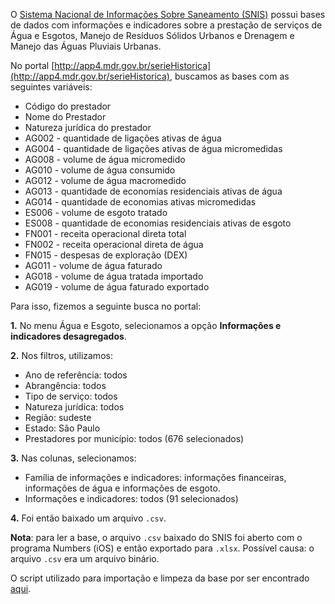 O [Sistema Nacional de Informações Sobre Saneamento (SNIS)](http://www.snis.gov.br/) possui bases de dados com informações e indicadores sobre a prestação de serviços de Água e Esgotos, Manejo de Resíduos Sólidos Urbanos e Drenagem e Manejo das Águas Pluviais Urbanas.

No portal [http://app4.mdr.gov.br/serieHistorica](http://app4.mdr.gov.br/serieHistorica), buscamos as bases com as seguintes variáveis:

- Código do prestador
- Nome do Prestador
- Natureza jurídica do prestador
- AG002  - quantidade de ligações ativas de água
- AG004 - quantidade de ligações ativas de água micromedidas
- AG008 - volume de água micromedido
- AG010 - volume de água consumido
- AG012 - volume de água macromedido
- AG013 - quantidade de economias residenciais ativas de água
- AG014 - quantidade de economias ativas micromedidas
- ES006 - volume de esgoto tratado
- ES008 - quantidade de economias residenciais ativas de esgoto
- FN001 - receita operacional direta total
- FN002 - receita operacional direta de água
- FN015 - despesas de exploração (DEX)
- AG011 - volume de água faturado
- AG018 - volume de água tratada importado
- AG019 - volume de água faturado exportado

Para isso, fizemos a seguinte busca no portal:

**1.** No menu Água e Esgoto, selecionamos a opção **Informações e indicadores desagregados**. 

**2.** Nos filtros, utilizamos:

- Ano de referência: todos
- Abrangência: todos
- Tipo de serviço: todos
- Natureza jurídica: todos
- Região: sudeste
- Estado: São Paulo
- Prestadores por município: todos (676 selecionados)
    
**3.** Nas colunas, selecionamos:
    
- Família de informações e indicadores: informações financeiras, informações de água e informações de esgoto.
- Informações e indicadores: todos (91 selecionados)
    
**4.** Foi então baixado um arquivo `.csv`.

**Nota**: para ler a base, o arquivo `.csv` baixado do SNIS foi aberto com o programa Numbers (iOS) e então exportado para `.xlsx`. Possível causa: o arquivo `.csv` era um arquivo binário.

O script utilizado para importação e limpeza da base por ser encontrado [aqui](https://github.com/openvironment/ods6/blob/main/data-raw/snis.R).